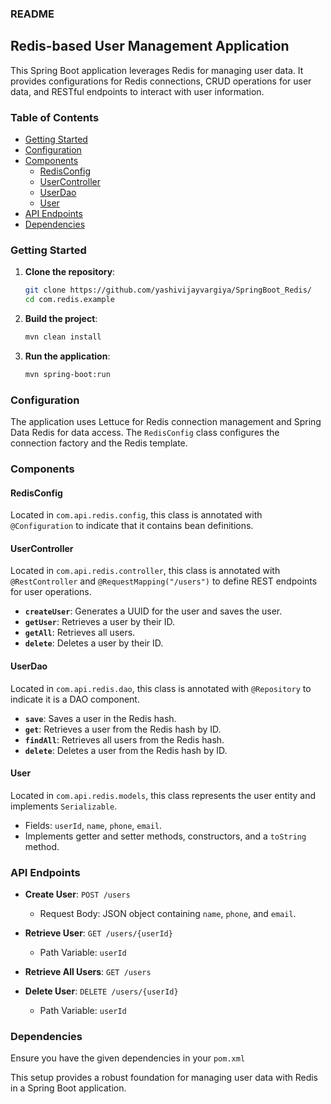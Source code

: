 ### README

## Redis-based User Management Application

This Spring Boot application leverages Redis for managing user data. It provides configurations for Redis connections, CRUD operations for user data, and RESTful endpoints to interact with user information.

### Table of Contents

- [Getting Started](#getting-started)
- [Configuration](#configuration)
- [Components](#components)
  - [RedisConfig](#redisconfig)
  - [UserController](#usercontroller)
  - [UserDao](#userdao)
  - [User](#user)
- [API Endpoints](#api-endpoints)
- [Dependencies](#dependencies)

### Getting Started

1. **Clone the repository**:
   ```bash
   git clone https://github.com/yashivijayvargiya/SpringBoot_Redis/
   cd com.redis.example
   ```

2. **Build the project**:
   ```bash
   mvn clean install
   ```

3. **Run the application**:
   ```bash
   mvn spring-boot:run
   ```

### Configuration

The application uses Lettuce for Redis connection management and Spring Data Redis for data access. The `RedisConfig` class configures the connection factory and the Redis template.

### Components

#### RedisConfig

Located in `com.api.redis.config`, this class is annotated with `@Configuration` to indicate that it contains bean definitions.


#### UserController

Located in `com.api.redis.controller`, this class is annotated with `@RestController` and `@RequestMapping("/users")` to define REST endpoints for user operations.

- **`createUser`**: Generates a UUID for the user and saves the user.
- **`getUser`**: Retrieves a user by their ID.
- **`getAll`**: Retrieves all users.
- **`delete`**: Deletes a user by their ID.

#### UserDao

Located in `com.api.redis.dao`, this class is annotated with `@Repository` to indicate it is a DAO component.

- **`save`**: Saves a user in the Redis hash.
- **`get`**: Retrieves a user from the Redis hash by ID.
- **`findAll`**: Retrieves all users from the Redis hash.
- **`delete`**: Deletes a user from the Redis hash by ID.

#### User

Located in `com.api.redis.models`, this class represents the user entity and implements `Serializable`.

- Fields: `userId`, `name`, `phone`, `email`.
- Implements getter and setter methods, constructors, and a `toString` method.

### API Endpoints

- **Create User**: `POST /users`
  - Request Body: JSON object containing `name`, `phone`, and `email`.

- **Retrieve User**: `GET /users/{userId}`
  - Path Variable: `userId`

- **Retrieve All Users**: `GET /users`

- **Delete User**: `DELETE /users/{userId}`
  - Path Variable: `userId`

### Dependencies

Ensure you have the given dependencies in your `pom.xml`

This setup provides a robust foundation for managing user data with Redis in a Spring Boot application.
